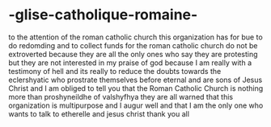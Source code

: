 # -glise-catholique-romaine-
to the attention of the roman catholic church this organization has for bue to do redomding and to collect funds for the roman catholic church do not be extroverted because they are all the only ones who say they are protesting but they are not interested in my praise of god because I am really with a testimony of hell and its really to reduce the doubts towards the eclershyatic who prostrate themselves before eternal and are sons of Jesus Christ and I am obliged to tell you that the Roman Catholic Church is nothing more than proshyneildhe of valshyfhya they are all warned that this organization is multipurpose and I augur well and that I am the only one who wants to talk to etherelle and jesus christ thank you all
